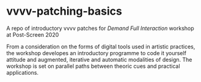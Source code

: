 # vvvv-patching-basics

A repo of introductory vvvv patches for _Demand Full Interaction_ workshop at Post-Screen 2020

From a consideration on the forms of digital tools used in artistic practices, the workshop developes an introductory programme to code it yourself attitude and augmented, iterative and automatic modalities of design. The workshop is set on parallel paths between theoric cues and practical applications.

